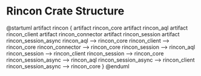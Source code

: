 # Rincon Crate Structure

@startuml
artifact rincon {
    artifact rincon_core
    artifact rincon_aql
    artifact rincon_client
    artifact rincon_connector
    artifact rincon_session
    artifact rincon_session_async
    rincon_aql --> rincon_core
    rincon_client --> rincon_core
    rincon_connector --> rincon_core
    rincon_session --> rincon_aql
    rincon_session --> rincon_client
    rincon_session --> rincon_core
    rincon_session_async --> rincon_aql
    rincon_session_async --> rincon_client
    rincon_session_async --> rincon_core
}
@enduml
